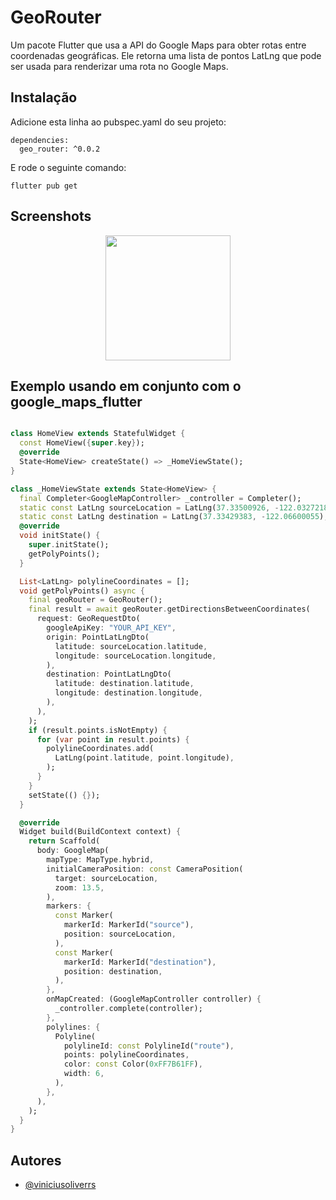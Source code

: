 
# GeoRouter
Um pacote Flutter que usa a API do Google Maps para obter rotas entre coordenadas geográficas. Ele retorna uma lista de pontos LatLng que pode ser usada para renderizar uma rota no Google Maps.

## Instalação
Adicione esta linha ao pubspec.yaml do seu projeto:
```
dependencies:
  geo_router: ^0.0.2
```
E rode o seguinte comando:
```
flutter pub get
```

## Screenshots

<center>
  <img src="https://github.com/viniciusoliverrs/flutter_geo_router/blob/main/screenshots/demo.png" width="200"/>
</center>


## Exemplo usando em conjunto com o google_maps_flutter 

```dart

class HomeView extends StatefulWidget {
  const HomeView({super.key});
  @override
  State<HomeView> createState() => _HomeViewState();
}

class _HomeViewState extends State<HomeView> {
  final Completer<GoogleMapController> _controller = Completer();
  static const LatLng sourceLocation = LatLng(37.33500926, -122.03272188);
  static const LatLng destination = LatLng(37.33429383, -122.06600055);
  @override
  void initState() {
    super.initState();
    getPolyPoints();
  }

  List<LatLng> polylineCoordinates = [];
  void getPolyPoints() async {
    final geoRouter = GeoRouter();
    final result = await geoRouter.getDirectionsBetweenCoordinates(
      request: GeoRequestDto(
        googleApiKey: "YOUR_API_KEY",
        origin: PointLatLngDto(
          latitude: sourceLocation.latitude,
          longitude: sourceLocation.longitude,
        ),
        destination: PointLatLngDto(
          latitude: destination.latitude,
          longitude: destination.longitude,
        ),
      ),
    );
    if (result.points.isNotEmpty) {
      for (var point in result.points) {
        polylineCoordinates.add(
          LatLng(point.latitude, point.longitude),
        );
      }
    }
    setState(() {});
  }

  @override
  Widget build(BuildContext context) {
    return Scaffold(
      body: GoogleMap(
        mapType: MapType.hybrid,
        initialCameraPosition: const CameraPosition(
          target: sourceLocation,
          zoom: 13.5,
        ),
        markers: {
          const Marker(
            markerId: MarkerId("source"),
            position: sourceLocation,
          ),
          const Marker(
            markerId: MarkerId("destination"),
            position: destination,
          ),
        },
        onMapCreated: (GoogleMapController controller) {
          _controller.complete(controller);
        },
        polylines: {
          Polyline(
            polylineId: const PolylineId("route"),
            points: polylineCoordinates,
            color: const Color(0xFF7B61FF),
            width: 6,
          ),
        },
      ),
    );
  }
}

```




## Autores
- [@viniciusoliverrs](https://github.com/viniciusoliverrs)

